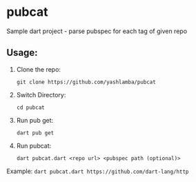 # pubcat
Sample dart project - parse pubspec for each tag of given repo

## Usage:

1. Clone the repo:

    `git clone https://github.com/yashlamba/pubcat`

2. Switch Directory:

    `cd pubcat`

3. Run pub get:

    `dart pub get`

4. Run pubcat:

    `dart pubcat.dart <repo url> <pubspec path (optional)>`


Example: `dart pubcat.dart https://github.com/dart-lang/http`



